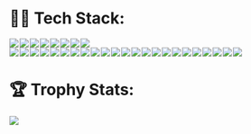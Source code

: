 <h1>👩‍💻 Tech Stack:</h1>
<span><img style="display: inline-block; vertical-align: top; clear: both;" src="https://img.shields.io/badge/CSS3-1572B6?style=for-the-badge&logo=css3&logoColor=white" /><img style="display: inline-block; vertical-align: top; clear: both;" src="https://img.shields.io/badge/HTML5-E34F26?style=for-the-badge&logo=html5&logoColor=white" /><img style="display: inline-block; vertical-align: top; clear: both;" src="https://img.shields.io/badge/json-5E5C5C?style=for-the-badge&logo=json&logoColor=white" /><img style="display: inline-block; vertical-align: top; clear: both;" src="https://img.shields.io/badge/PHP-777BB4?style=for-the-badge&logo=php&logoColor=white" /><img style="display: inline-block; vertical-align: top; clear: both;" src="https://img.shields.io/badge/eslint-3A33D1?style=for-the-badge&logo=eslint&logoColor=white" /><img style="display: inline-block; vertical-align: top; clear: both;" src="https://img.shields.io/badge/GIT-E44C30?style=for-the-badge&logo=git&logoColor=white" /><img style="display: inline-block; vertical-align: top; clear: both;" src="https://img.shields.io/badge/windows%20terminal-4D4D4D?style=for-the-badge&logo=windows%20terminal&logoColor=white" /><img style="display: inline-block; vertical-align: top; clear: both;" src="https://img.shields.io/badge/hotjar-FD3A5C?style=for-the-badge&logo=hotjar&logoColor=white" /><im style="display: inline-block; vertical-align: top; clear: both;"g src="https://img.shields.io/badge/Wordpress-21759B?style=for-the-badge&logo=wordpress&logoColor=white" /><img style="display: inline-block; vertical-align: top; clear: both;" src="https://img.shields.io/badge/RSS-FFA500?style=for-the-badge&logo=rss&logoColor=white" /><img style="display: inline-block; vertical-align: top; clear: both;" src="https://img.shields.io/badge/Adobe%20Creative%20Cloud-DA1F26?style=for-the-badge&logo=Adobe%20Creative%20Cloud&logoColor=white" /><img style="display: inline-block; vertical-align: top; clear: both;" src="https://img.shields.io/badge/Adobe%20Photoshop-31A8FF?style=for-the-badge&logo=Adobe%20Photoshop&logoColor=black" /><img style="display: inline-block; vertical-align: top; clear: both;" src="https://img.shields.io/badge/Adobe%20XD-470137?style=for-the-badge&logo=Adobe%20XD&logoColor=#FF61F6" /><img style="display: inline-block; vertical-align: top; clear: both;" src="https://img.shields.io/badge/Canva-%2300C4CC.svg?&style=for-the-badge&logo=Canva&logoColor=white" /><img style="display: inline-block; vertical-align: top; clear: both;" src="https://img.shields.io/badge/Dribbble-EA4C89?style=for-the-badge&logo=dribbble&logoColor=white" /><img style="display: inline-block; vertical-align: top; clear: both;" src="https://img.shields.io/badge/Figma-F24E1E?style=for-the-badge&logo=figma&logoColor=white" /><img style="display: inline-block; vertical-align: top; clear: both;" src="https://img.shields.io/badge/Sketch-FFB387?style=for-the-badge&logo=sketch&logoColor=black" /><img style="display: inline-block; vertical-align: top; clear: both;" src="https://img.shields.io/badge/Drupal-0678BE?style=for-the-badge&logo=drupal&logoColor=white" /><img style="display: inline-block; vertical-align: top; clear: both;" src="https://img.shields.io/badge/jQuery-0769AD?style=for-the-badge&logo=jquery&logoColor=white" /><img style="display: inline-block; vertical-align: top; clear: both;" src="https://img.shields.io/badge/Material%20UI-007FFF?style=for-the-badge&logo=mui&logoColor=white" /><img style="display: inline-block; vertical-align: top; clear: both;" src="https://img.shields.io/badge/npm-CB3837?style=for-the-badge&logo=npm&logoColor=white" /><img style="display: inline-block; vertical-align: top; clear: both;" src="https://img.shields.io/badge/npm-CB3837?style=for-the-badge&logo=npm&logoColor=white" /><img style="display: inline-block; vertical-align: top; clear: both;" src="https://img.shields.io/badge/JavaScript-323330?style=for-the-badge&logo=javascript&logoColor=F7DF1E" /><img style="display: inline-block; vertical-align: top; clear: both;" src="https://img.shields.io/badge/json-5E5C5C?style=for-the-badge&logo=json&logoColor=white" /><img style="display: inline-block; vertical-align: top; clear: both;" src="https://img.shields.io/badge/Leaflet-199900?style=for-the-badge&logo=Leaflet&logoColor=white" /><img style="display: inline-block; vertical-align: top; clear: both;" src="https://img.shields.io/badge/Sass-CC6699?style=for-the-badge&logo=sass&logoColor=white" /><img style="display: inline-block; vertical-align: top; clear: both;" src="https://img.shields.io/badge/Bootstrap-563D7C?style=for-the-badge&logo=bootstrap&logoColor=white" /><img style="display: inline-block; vertical-align: top; clear: both;" src="https://img.shields.io/badge/Gulp-CF4647?style=for-the-badge&logo=gulp&logoColor=white" /><img style="display: inline-block; vertical-align: top; clear: both;" src="https://img.shields.io/badge/Tailwind_CSS-38B2AC?style=for-the-badge&logo=tailwind-css&logoColor=white" /><img style="display: inline-block; vertical-align: top; clear: both;" src="https://img.shields.io/badge/Webpack-8DD6F9?style=for-the-badge&logo=Webpack&logoColor=white" /><img style="display: inline-block; vertical-align: top; clear: both;" src="https://img.shields.io/badge/Xampp-F37623?style=for-the-badge&logo=xampp&logoColor=white" /><img style="display: inline-block; vertical-align: top; clear: both;" src="https://img.shields.io/badge/Jira-0052CC?style=for-the-badge&logo=Jira&logoColor=white" /></span>

<h1>🏆 Trophy Stats:</h1>
<img style="display: inline-block; vertical-align: top; clear: both;" src="https://github-profile-trophy.vercel.app/?username=brennan-jenkins" />

<style>img{margin-right:2px}</style>
